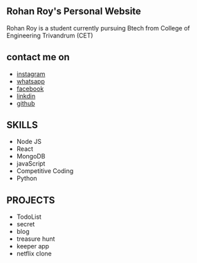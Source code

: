 ## Rohan Roy's Personal Website

Rohan Roy is a student
currently pursuing Btech from College of Engineering Trivandrum (CET)


## contact me on
  - [instagram](https://www.instagram.com/devassi_a_chen)
  - [whatsapp](https://wa.me/+918078333513)
  - [facebook](https://www.facebook.com/profile.php?id=100055545098963)
  - [linkdin](https://www.linkedin.com/in/rohan-roy-686b6a208/)
  - [github](https://github.com/60H09)


## SKILLS
  - Node JS
  - React
  - MongoDB
  - javaScript
  - Competitive Coding
  - Python


## PROJECTS
  - TodoList  
  - secret
  - blog
  - treasure hunt
  - keeper app
  - netflix clone





